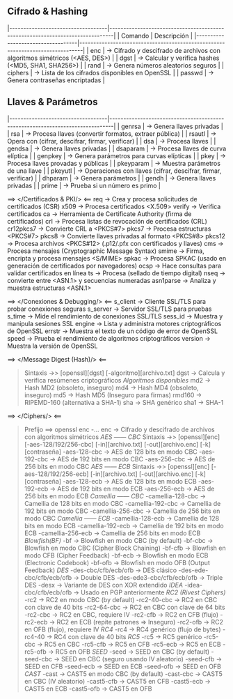 
## Cifrado & Hashing
|-----------------------------------|-------------------------------------------------------------------------------|
| Comando                           | Descripción                                                                   | 
|-----------------------------------|-------------------------------------------------------------------------------|
| enc                               | -> Cifrado y descifrado de archivos con algoritmos simétricos (<AES, DES>)    |
| dgst                              | -> Calcular y verifica hashes (<MD5, SHA1, SHA256>)                           |
| rand                              | -> Genera números aleatorios seguros                                          |
| ciphers                           | -> Lista de los cifrados disponibles en OpenSSL                               |
| passwd                            | -> Genera contraseñas encriptadas                                             |

## Llaves & Parámetros                                             
|-----------------------------------|-------------------------------------------------------------------------------|
| genrsa                            | -> Genera llaves privadas <RSA>                                               |
| rsa                               | -> Procesa llaves <RSA> (convertir formatos, extraer pública)                 |
| rsautl                            | -> Opera con <RSA> (cifrar, descifrar, firmar, verificar)                     |
| dsa                               | -> Procesa llaves <DSA>                                                       |
| gendsa                            | -> Genera llaves privadas <DSA>                                               |
| dsaparam                          | -> Procesa llaves de curva elíptica                                           |
| genpkey                           | -> Genera parámetros para curvas elípticas                                    |
| pkey                              | -> Procesa llaves provadas y públicas                                         |
| pkeyparam                         | -> Muestra parámetros de una llave                                            |
| pkeyutl                           | -> Operaciones con llaves (cifrar, descifrar, firmar, verificar)              |
| dhparam                           | -> Genera parámetros <Diffie-Hellman>                                         |
| gendh                             | -> Genera llaves privadas <DH>                                                |
| prime                             | -> Prueba si un número es primo                                               |

==> </Certificados & PKI/> <==
req                                 -> Crea y procesa solicitudes de certificados (CSR)
x509                                -> Procesa certificados <X.509>
verify                              -> Verifica certificados
ca                                  -> Herramienta de Certificate Authority (firma de certificados)
crl                                 -> Procesa listas de revocación de certificados (CRL)
cr12pkcs7                           -> Convierte CRL a <PKCS#7>
pkcs7                               -> Procesa estructuras <PKCS#7>
pkcs8                               -> Convierte llaves privadas al formato <PKCS#8>
pkcs12                              -> Procesa archivos <PKCS#12> (.p12/.pfx con certificados y llaves)
cms                                 -> Procesa mensajes <CMS> (Cryptographic Message Syntax)
smime                               -> Firma, encripta y procesa mensajes <S/MIME>
spkac                               -> Procesa SPKAC (usado en generación de certificados por navegadores)
ocsp                                -> Hace consultas <OCSP> para validar certificados en línea
ts                                  -> Procesa <timestamping> (sellado de tiempo digital) 
nseq                                -> convierte entre <ASN.1> y secuencias numeradas
asn1parse                           -> Analiza y muestra estructuras <ASN.1>

==> </Conexiones & Debugging/> <==
s_client                            -> Cliente SSL/TLS para probar conexiones seguras
s_server                            -> Servidor SSL/TLS para pruebas
s_time                              -> Mide el rendimiento de conexiones SSL/TLS
sess_id                             -> Muestra y manipula sesiones SSL
engine                              -> Lista y administra motores criptográficos de OpenSSL
errstr                              -> Muestra el texto de un código de error de OpenSSL
speed                               -> Prueba el rendimiento de algoritmos criptográficos
version                             -> Muestra la versión de OpenSSL

==> </Message Digest (Hash)/> <==
> Sintaxis ->> [openssl][dgst] [-algoritmo][archivo.txt]
dgst                                -> Calcula y verifica resúmenes criptográficos
*Algoritmos disponibles*
md2                                 -> Hash MD2 (obsoleto, inseguro)
md4                                 -> Hash MD4 (obsoleto, inseguro)
md5                                 -> Hash MD5 (Inseguro para firmas)
rmd160                              -> RIPEMD-160 (alternativa a SHA-1)
sha                                 -> SHA genérico
sha1                                -> SHA-1


==> </Ciphers/> <==
> Prefijo ==> openssl enc -...
enc                                 -> Cifrado y descifrado de archivos con algoritmos simétricos
*AES —— CBC*
> Sintaxis ->> [openssl][enc] [-aes-128/192/256-cbc] [-in][archivo.txt] [-out][archivo.enc] [-k][contraseña]
-aes-128-cbc                        -> AES de 128 bits en modo CBC
-aes-192-cbc                        -> AES de 192 bits en modo CBC
-aes-256-cbc                        -> AES de 256 bits en modo CBC
*AES —— ECB*
> Sintaxis ->> [openssl][enc] [-aes-128/192/256-ecb] [-in][archivo.txt] [-out][archivo.enc] [-k][contraseña]
-aes-128-ecb                        -> AES de 128 bits en modo ECB
-aes-192-ecb                        -> AES de 192 bits en modo ECB
-aes-256-ecb                        -> AES de 256 bits en modo ECB
*Camellia —— CBC*
-camellia-128-cbc                   -> Camellia de 128 bits en modo CBC
-camellia-192-cbc                   -> Camellia de 192 bits en modo CBC
-camellia-256-cbc                   -> Camellia de 256 bits en modo CBC
*Camellia —— ECB*
-camellia-128-ecb                   -> Camellia de 128 bits en modo ECB
-camellia-192-ecb                   -> Camellia de 192 bits en modo ECB
-camellia-256-ecb                   -> Camellia de 256 bits en modo ECB
*Blowfish(BF)*
-bf                                 -> Blowfish en modo CBC (by default)
-bf-cbc                             -> Blowfish en modo CBC (Cipher Block Chaining)
-bf-cfb                             -> Blowfish en modo CFB (Cipher Feedback)
-bf-ecb                             -> Blowfish en modo ECB (Electronic Codebook)
-bf-ofb                             -> Blowfish en modo OFB (Output Feedback)
*DES*
-des-cbc/cfb/ecb/ofb                -> DES clásico
-des-ede-cbc/cfb/ecb/ofb            -> Double DES
-des-ede3-cbc/cfb/ecb/ofb           -> Triple DES
-desx                               -> Variante de DES con XOR extendido
*IDEA*
-idea-cbc/cfb/ecb/ofb               -> Usado en PGP anteriormente
*RC2 (Rivest Ciphers)*
-rc2                                -> RC2 en modo CBC (by default)
-rc2-40-cbc                         -> RC2 en CBC con clave de 40 bits
-rc2-64-cbc                         -> RC2 en CBC con clave de 64 bits
-rc2-cbc                            -> RC2 en CBC, requiere IV
-rc2-cfb                            -> RC2 en CFB (flujo)
-rc2-ecb                            -> RC2 en ECB (repite patrones => Inseguro)
-rc2-ofb                            -> RC2 en OFB (flujo), requiere IV
*RC4*
-rc4                                -> RC4 genérico (flujo de bytes)
-rc4-40                             -> RC4 con clave de 40 bits
*RC5*
-rc5                                -> RC5 genérico
-rc5-cbc                            -> RC5 en CBC
-rc5-cfb                            -> RC5 en CFB
-rc5-ecb                            -> RC5 en ECB
-rc5-ofb                            -> RC5 en OFB
*SEED*
-seed                               -> SEED en CBC (by default)
-seed-cbc                           -> SEED en CBC (seguro usando IV aleatorio)
-seed-cfb                           -> SEED en CFB
-seed-ecb                           -> SEED en ECB
-seed-ofb                           -> SEED en OFB
*CAST*
-cast                               -> CAST5 en modo CBC (by default)
-cast-cbc                           -> CAST5 en CBC (IV aleatorio)
-cast5-cfb                          -> CAST5 en CFB
-cast5-ecb                          -> CAST5 en ECB
-cast5-ofb                          -> CAST5 en OFB